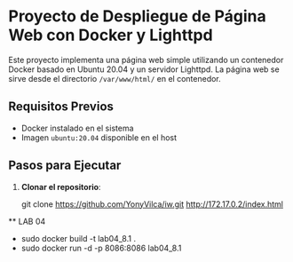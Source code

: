 # Proyecto de Despliegue de Página Web con Docker y Lighttpd

Este proyecto implementa una página web simple utilizando un contenedor Docker basado en Ubuntu 20.04 y un servidor Lighttpd. La página web se sirve desde el directorio `/var/www/html/` en el contenedor.

## Requisitos Previos

- Docker instalado en el sistema
- Imagen `ubuntu:20.04` disponible en el host

## Pasos para Ejecutar

1. **Clonar el repositorio**:

   git clone https://github.com/YonyVilca/iw.git
   http://172.17.0.2/index.html
  
** LAB 04

- sudo docker build -t lab04_8.1 .
- sudo docker run -d -p 8086:8086 lab04_8.1
